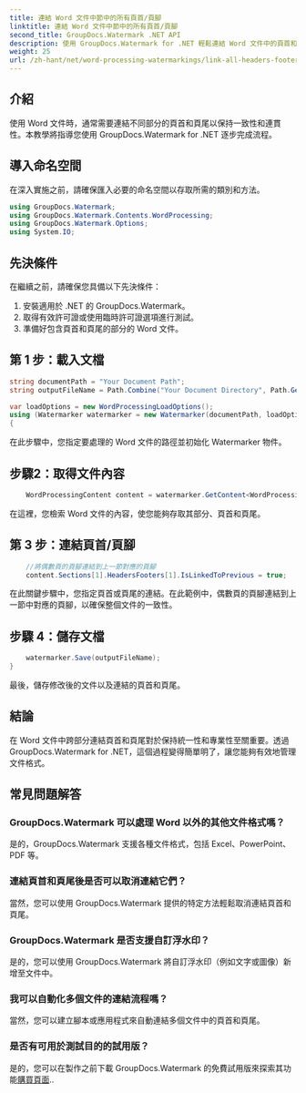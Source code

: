 ```yaml
---
title: 連結 Word 文件中節中的所有頁首/頁腳
linktitle: 連結 Word 文件中節中的所有頁首/頁腳
second_title: GroupDocs.Watermark .NET API
description: 使用 GroupDocs.Watermark for .NET 輕鬆連結 Word 文件中的頁首和頁尾。輕鬆確保一致性和專業性。
weight: 25
url: /zh-hant/net/word-processing-watermarkings/link-all-headers-footers-section-word-docs/
---
```

## 介紹
使用 Word 文件時，通常需要連結不同部分的頁首和頁尾以保持一致性和連貫性。本教學將指導您使用 GroupDocs.Watermark for .NET 逐步完成流程。
## 導入命名空間
在深入實施之前，請確保匯入必要的命名空間以存取所需的類別和方法。
```csharp
using GroupDocs.Watermark;
using GroupDocs.Watermark.Contents.WordProcessing;
using GroupDocs.Watermark.Options;
using System.IO;
```
## 先決條件
在繼續之前，請確保您具備以下先決條件：
1. 安裝適用於 .NET 的 GroupDocs.Watermark。
2. 取得有效許可證或使用臨時許可證選項進行測試。
3. 準備好包含頁首和頁尾的部分的 Word 文件。
## 第 1 步：載入文檔
```csharp
string documentPath = "Your Document Path";
string outputFileName = Path.Combine("Your Document Directory", Path.GetFileName(documentPath));

var loadOptions = new WordProcessingLoadOptions();
using (Watermarker watermarker = new Watermarker(documentPath, loadOptions))
{
```
在此步驟中，您指定要處理的 Word 文件的路徑並初始化 Watermarker 物件。
## 步驟2：取得文件內容
```csharp
    WordProcessingContent content = watermarker.GetContent<WordProcessingContent>();
```
在這裡，您檢索 Word 文件的內容，使您能夠存取其部分、頁首和頁尾。
## 第 3 步：連結頁首/頁腳
```csharp
    //將偶數頁的頁腳連結到上一節對應的頁腳
    content.Sections[1].HeadersFooters[1].IsLinkedToPrevious = true;
```
在此關鍵步驟中，您指定頁首或頁尾的連結。在此範例中，偶數頁的頁腳連結到上一節中對應的頁腳，以確保整個文件的一致性。

## 步驟 4：儲存文檔
```csharp
    watermarker.Save(outputFileName);
}
```
最後，儲存修改後的文件以及連結的頁首和頁尾。

## 結論
在 Word 文件中跨部分連結頁首和頁尾對於保持統一性和專業性至關重要。透過 GroupDocs.Watermark for .NET，這個過程變得簡單明了，讓您能夠有效地管理文件格式。
## 常見問題解答
### GroupDocs.Watermark 可以處理 Word 以外的其他文件格式嗎？
是的，GroupDocs.Watermark 支援各種文件格式，包括 Excel、PowerPoint、PDF 等。
### 連結頁首和頁尾後是否可以取消連結它們？
當然，您可以使用 GroupDocs.Watermark 提供的特定方法輕鬆取消連結頁首和頁尾。
### GroupDocs.Watermark 是否支援自訂浮水印？
是的，您可以使用 GroupDocs.Watermark 將自訂浮水印（例如文字或圖像）新增至文件中。
### 我可以自動化多個文件的連結流程嗎？
當然，您可以建立腳本或應用程式來自動連結多個文件中的頁首和頁尾。
### 是否有可用於測試目的的試用版？
是的，您可以在製作之前下載 GroupDocs.Watermark 的免費試用版來探索其功能[購買頁面](https://purchase.groupdocs.com/temporary-license/)..